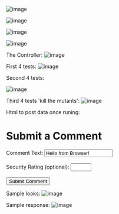 ![image](https://github.com/user-attachments/assets/5e679529-a884-4f7a-8a68-74d0224e888c)

![image](https://github.com/user-attachments/assets/d2a6ba8d-ff6c-49d7-b86c-c4e197d3857c)

![image](https://github.com/user-attachments/assets/9c7d847b-ef0a-4721-8788-05bd6ba1db35)

![image](https://github.com/user-attachments/assets/aea28ec0-58b5-41ab-8661-da7fc7a37048)

The Controller:
![image](https://github.com/user-attachments/assets/b5df7e34-b3db-40e4-aa54-c0d2579ec1fb)

First 4 tests:
![image](https://github.com/user-attachments/assets/8d8c36d0-3538-4d69-9145-ae5bc6adbc2c)

Second 4 tests:

![image](https://github.com/user-attachments/assets/ad0e0bf6-9665-4272-9add-2bfdfacd185c)

Third 4 tests 'kill the mutants':
![image](https://github.com/user-attachments/assets/b3665cfc-5dea-4f83-9cf6-3f7f03707eb4)

Html to post data once runing: 

<!DOCTYPE html>
<html lang="en">
<head>
    <meta charset="UTF-8">
    <title>Submit Comment</title>
</head>
<body>
    <h1>Submit a Comment</h1>
    <form method="POST" action="http://localhost:8081/comments">
        <label>Comment Text: <input type="text" name="text" value="Hello from Browser!"/></label><br><br>
        <label>Security Rating (optional): <input type="number" name="securityRating" min="1" max="10"/></label><br><br>
        <button type="submit">Submit Comment</button>
    </form>
</body>
</html>

Sample looks:
![image](https://github.com/user-attachments/assets/ab30d154-21ec-4621-99c5-cb10f05a75ce)

Sample response:
![image](https://github.com/user-attachments/assets/02903335-4c36-499b-90e1-850b0cee4da2)








